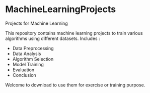 # MachineLearningProjects
Projects for Machine Learning

This repository contains machine learning projects to train various algorithms using different datasets.
Includes :
- Data Preprocessing
- Data Analysis
- Algorithm Selection
- Model Training
- Evaluation
- Conclusion

Welcome to download to use them for exercise or training purpose. 
